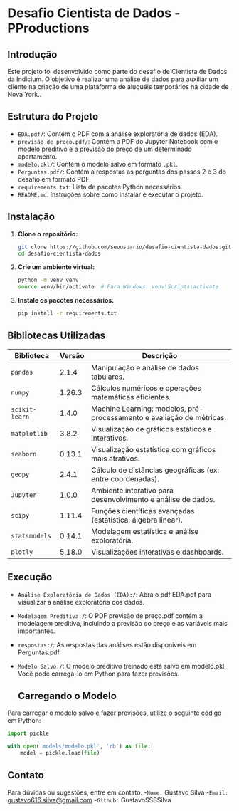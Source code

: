 # Desafio Cientista de Dados - PProductions

## Introdução

Este projeto foi desenvolvido como parte do desafio de Cientista de Dados da Indicium. O objetivo é realizar uma análise de dados para auxiliar um cliente na criação de uma plataforma de aluguéis temporários na cidade de Nova York..

## Estrutura do Projeto

- `EDA.pdf/`: Contém o PDF com a análise exploratória de dados (EDA).
- `previsão de preço.pdf/`: Contém o PDF do Jupyter Notebook com o modelo preditivo e a previsão do preço de um determinado apartamento.
- `modelo.pkl/`: Contém o modelo salvo em formato `.pkl`.
- `Perguntas.pdf/`: Contém a respostas as perguntas dos passos 2 e 3 do desafio em formato PDF.
- `requirements.txt`: Lista de pacotes Python necessários.
- `README.md`: Instruções sobre como instalar e executar o projeto.

## Instalação

1. **Clone o repositório:**

   ```bash
   git clone https://github.com/seuusuario/desafio-cientista-dados.git
   cd desafio-cientista-dados

2. **Crie um ambiente virtual:**

   ```bash
   python -m venv venv
   source venv/bin/activate  # Para Windows: venv\Scripts\activate

3. **Instale os pacotes necessários:**

   ```bash
   pip install -r requirements.txt

## Bibliotecas Utilizadas 

| Biblioteca          | Versão   | Descrição                                                                 |
|---------------------|----------|---------------------------------------------------------------------------|
| `pandas`            | 2.1.4    | Manipulação e análise de dados tabulares.                                 |
| `numpy`             | 1.26.3   | Cálculos numéricos e operações matemáticas eficientes.                    |
| `scikit-learn`      | 1.4.0    | Machine Learning: modelos, pré-processamento e avaliação de métricas.     |
| `matplotlib`        | 3.8.2    | Visualização de gráficos estáticos e interativos.                         |
| `seaborn`           | 0.13.1   | Visualização estatística com gráficos mais atrativos.                     |
| `geopy`             | 2.4.1    | Cálculo de distâncias geográficas (ex: entre coordenadas).                |
| `Jupyter`           | 1.0.0    | Ambiente interativo para desenvolvimento e análise de dados.              |
| `scipy`             | 1.11.4   | Funções científicas avançadas (estatística, álgebra linear).              |
| `statsmodels`       | 0.14.1   | Modelagem estatística e análise exploratória.                             |
| `plotly`            | 5.18.0   | Visualizações interativas e dashboards.                                   |

## Execução
- `Análise Exploratória de Dados (EDA):/`: Abra o pdf EDA.pdf para visualizar a análise exploratória dos dados.
- `Modelagem Preditiva:/`: O PDF previsão de preço.pdf contém a modelagem preditiva, incluindo a previsão do preço e as variáveis mais importantes.
- `respostas:/`: As respostas das análises estão disponíveis em Perguntas.pdf.
- `Modelo Salvo:/`: O modelo preditivo treinado está salvo em modelo.pkl. Você pode carregá-lo em Python para fazer previsões.
  
  ## Carregando o Modelo

Para carregar o modelo salvo e fazer previsões, utilize o seguinte código em Python:

```python
import pickle

with open('models/modelo.pkl', 'rb') as file:
    model = pickle.load(file)
````

## Contato
Para dúvidas ou sugestões, entre em contato:
-`Nome:`   Gustavo Silva
-`Email:`  gustavo616.silva@gmail.com
-`Github:` GustavoSSSSilva
